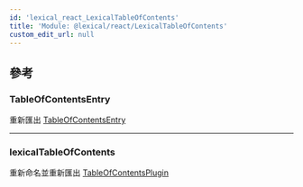 ```yaml
---
id: 'lexical_react_LexicalTableOfContents'
title: 'Module: @lexical/react/LexicalTableOfContents'
custom_edit_url: null
---
```


## 參考

### TableOfContentsEntry

重新匯出 [TableOfContentsEntry](lexical_react_LexicalTableOfContentsPlugin.md#tableofcontentsentry)

---

### lexicalTableOfContents

重新命名並重新匯出 [TableOfContentsPlugin](lexical_react_LexicalTableOfContentsPlugin.md#tableofcontentsplugin)
